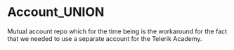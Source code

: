 # Account_UNION
Mutual account repo which for the time being is the workaround for the fact that we needed to use a separate account for the Telerik Academy.
